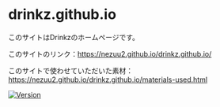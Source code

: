 # drinkz.github.io

<!-- # Short Description -->

このサイトはDrinkzのホームページです。

このサイトのリンク：https://nezuu2.github.io/drinkz.github.io/

このサイトで使わせていただいた素材：https://nezuu2.github.io/drinkz.github.io/materials-used.html

<!-- # Badges -->

[![Version](https://img.shields.io/badge/version-v0.0.1-00c3ee.svg?style=flat-square)]()

<!-- CREATED_BY_LEADYOU_README_GENERATOR -->
